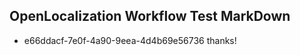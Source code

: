 ## OpenLocalization Workflow Test MarkDown
* e66ddacf-7e0f-4a90-9eea-4d4b69e56736 thanks!

<!--HONumber=Aug16_HO1-->


